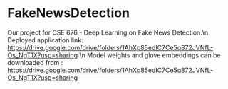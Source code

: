 # FakeNewsDetection

Our project for CSE 676 - Deep Learning on Fake News Detection.\n
Deployed application link: https://drive.google.com/drive/folders/1AhXp85edIC7Ce5q872JVNfL-Os_NgT1X?usp=sharing \n
Model weights and glove embeddings can be downloaded from : https://drive.google.com/drive/folders/1AhXp85edIC7Ce5q872JVNfL-Os_NgT1X?usp=sharing
